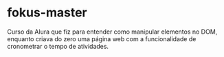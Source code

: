 # fokus-master
Curso da Alura que fiz para entender como manipular elementos no DOM, enquanto criava do zero uma página web com a funcionalidade de cronometrar o tempo de atividades.
